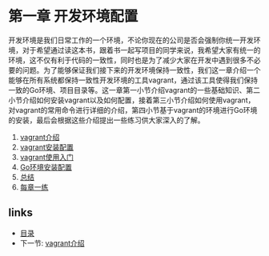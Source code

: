 # 第一章 开发环境配置
开发环境是我们日常工作的一个环境，不论你现在的公司是否会强制你统一开发环境，对于希望通过读这本书，跟着书一起写项目的同学来说，我希望大家有统一的环境，这不仅有利于代码的一致性，同时也是为了减少大家在开发中遇到很多不必要的问题。为了能够保证我们接下来的开发环境保持一致性，我们这一章介绍一个能够在所有系统都保持一致性开发环境的工具vagrant，通过该工具使得我们保持一致的Go环境、项目目录等。这一章第一小节介绍vagrant的一些基础知识、第二小节介绍如何安装vagrant以及如何配置，接着第三小节介绍如何使用vagrant，对vagrant的常用命令进行详细的介绍，第四小节基于vagrant的环境进行Go环境的安装，最后会根据这些介绍提出一些练习供大家深入的了解。

1. [vagrant介绍](01.1.md)
2. [vagrant安装配置](01.2.md)
3. [vagrant使用入门](01.3.md)
4. [Go环境安装配置](01.4.md)
5. [总结](01.5.md)
6. [每章一练](01.6.md)

## links
  * [目录](preface.md)
  * 下一节: [vagrant介绍](01.1.md)